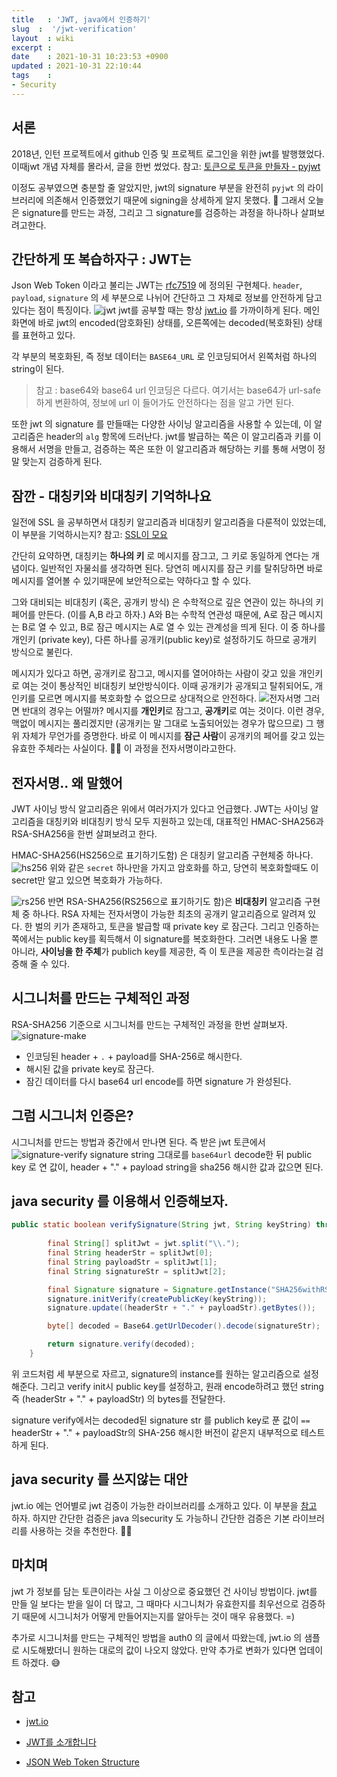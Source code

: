 ```yaml
---
title   : 'JWT, java에서 인증하기' 
slug  :  '/jwt-verification'
layout  : wiki 
excerpt : 
date    : 2021-10-31 10:23:53 +0900
updated : 2021-10-31 22:10:44
tags    : 
- Security
---
```


## 서론 
2018년, 인턴 프로젝트에서 github 인증 및 프로젝트 로그인을 위한 jwt를 발행했었다. 이때jwt 개념 자체를 몰라서, 글을 한번 썼었다.  참고: [토큰으로 토큰을 만들자 - pyjwt](https://juneyr.dev/2018-01-28/making-token-pyjwt)

이정도 공부였으면 충분할 줄 알았지만, jwt의 signature 부분을 완전히 `pyjwt` 의 라이브러리에 의존해서 인증했었기 때문에 signing을 상세하게 알지 못했다. 👀 그래서 오늘은 signature를 만드는 과정, 그리고 그 signature를 검증하는 과정을 하나하나 살펴보려고한다. 

## 간단하게 또 복습하자구 : JWT는 
Json Web Token 이라고 불리는 JWT는 [rfc7519](https://datatracker.ietf.org/doc/html/rfc7519) 에 정의된 구현체다. `header`, `payload`, `signature` 의 세 부분으로 나뉘어 간단하고 그 자체로 정보를 안전하게 담고 있다는 점이 특징이다. 
![jwt](./jwt.008.png)
jwt를 공부할 때는 항상 [jwt.io](https://jwt.io) 를 가까이하게 된다. 메인화면에 바로 jwt의 encoded(암호화된) 상태를, 오른쪽에는 decoded(복호화된) 상태를 표현하고 있다. 

각 부분의 복호화된, 즉 정보 데이터는 `BASE64_URL` 로 인코딩되어서 왼쪽처럼 하나의 string이 된다.  
> 참고 : base64와 base64 url 인코딩은 다르다. 여기서는 base64가 url-safe하게 변환하여, 정보에 url 이 들어가도 안전하다는 점을 알고 가면 된다.

또한 jwt 의 signature 를 만들때는 다양한 사이닝 알고리즘을 사용할 수 있는데, 이 알고리즘은 header의 `alg` 항목에 드러난다. jwt를 발급하는 쪽은 이 알고리즘과 키를 이용해서 서명을 만들고, 검증하는 쪽은 또한 이 알고리즘과 해당하는 키를 통해 서명이 정말 맞는지 검증하게 된다. 

## 잠깐 - 대칭키와 비대칭키 기억하나요
일전에 SSL 을 공부하면서 대칭키 알고리즘과 비대칭키 알고리즘을 다룬적이 있었는데, 이 부분을 기억하시는지? 참고: [SSL이 모요](https://juneyr.dev/2019-10-08/ssl) 

간단히 요약하면, 대칭키는 **하나의 키** 로 메시지를 잠그고, 그 키로 동일하게 연다는 개념이다. 일반적인 자물쇠를 생각하면 된다. 당연히 메시지를 잠근 키를 탈취당하면 바로 메시지를 열어볼 수 있기때문에 보안적으로는 약하다고 할 수 있다. 

그와 대비되는 비대칭키 (혹은, 공개키 방식) 은 수학적으로 깊은 연관이 있는 하나의 키 페어를 만든다. (이를 A,B 라고 하자.) A와 B는 수학적 연관성 때문에, A로 잠근 메시지는 B로 열 수 있고, B로 잠근 메시지는 A로 열 수 있는 관계성을 띄게 된다. 이 중 하나를 개인키 (private key), 다른 하나를 공개키(public key)로 설정하기도 하므로 공개키 방식으로 불린다. 

메시지가 있다고 하면, 공개키로 잠그고, 메시지를 열어야하는 사람이 갖고 있을 개인키로 여는 것이 통상적인 비대칭키 보안방식이다. 이때 공개키가 공개되고 탈취되어도, 개인키를 모르면 메시지를 복호화할 수 없으므로 상대적으로 안전하다. 
![전자서명](./jwt.018.png) 
그러면 반대의 경우는 어떨까? 메시지를 **개인키**로 잠그고, **공개키**로 여는 것이다. 이런 경우, 맥없이 메시지는 풀리겠지만 (공개키는 말 그대로 노출되어있는 경우가 많으므로) 그 행위 자체가 무언가를 증명한다. 바로 이 메시지를 **잠근 사람**이 공개키의 페어를 갖고 있는 유효한 주체라는 사실이다. 🙋‍♀️ 이 과정을 전자서명이라고한다. 

## 전자서명.. 왜 말했어 
JWT 사이닝 방식 알고리즘은 위에서 여러가지가 있다고 언급했다. JWT는 사이닝 알고리즘을 대칭키와 비대칭키 방식 모두 지원하고 있는데, 대표적인 HMAC-SHA256과 RSA-SHA256을 한번 살펴보려고 한다. 

HMAC-SHA256(HS256으로 표기하기도함) 은 대칭키 알고리즘 구현체중 하나다. 
![hs256](./jwt.015.png) 
위와 같은 `secret` 하나만을 가지고 암호화를 하고, 당연히 복호화할때도 이 secret만 알고 있으면 복호화가 가능하다. 

![rs256](./jwt.016.png)
반면 RSA-SHA256(RS256으로 표기하기도 함)은 **비대칭키** 알고리즘 구현체 중 하나다. RSA 자체는 전자서명이 가능한 최초의 공개키 알고리즘으로 알려져 있다. 한 벌의 키가 존재하고, 토큰을 발급할 때 private key 로 잠근다. 그리고 인증하는 쪽에서는 public key를 획득해서 이 signature를 복호화한다. 그러면 내용도 나올 뿐 아니라, **사이닝을 한 주체**가 publich key를 제공한, 즉 이 토큰을 제공한 측이라는걸 검증해 줄 수 있다.

## 시그니처를 만드는 구체적인 과정 
RSA-SHA256 기준으로 시그니처를 만드는 구체적인 과정을 한번 살펴보자. 
![signature-make](./jwt.017.png) 

- 인코딩된 header + `.` + payload를 SHA-256로 해시한다. 
- 해시된 값을 private key로 잠근다. 
- 잠긴 데이터를 다시 base64 url encode를 하면 signature 가 완성된다. 

## 그럼 시그니처 인증은? 
시그니처를 만드는 방법과 중간에서 만나면 된다. 즉 받은 jwt 토큰에서 
![signature-verify](./jwt.022.png) signature string 그대로를 `base64url` decode한 뒤 public key 로 연 값이, header + "." + payload string을 sha256 해시한 값과 값으면 된다. 

## java security 를 이용해서 인증해보자. 

```java
public static boolean verifySignature(String jwt, String keyString) throws NoSuchAlgorithmException,
                                                                               InvalidKeyException, SignatureException, InvalidKeySpecException {
        final String[] splitJwt = jwt.split("\\.");
        final String headerStr = splitJwt[0];
        final String payloadStr = splitJwt[1];
        final String signatureStr = splitJwt[2];

        final Signature signature = Signature.getInstance("SHA256withRSA");
        signature.initVerify(createPublicKey(keyString));
        signature.update((headerStr + "." + payloadStr).getBytes());

        byte[] decoded = Base64.getUrlDecoder().decode(signatureStr);

        return signature.verify(decoded);
    }
```
위 코드처럼 세 부분으로 자르고, signature의 instance를 원하는 알고리즘으로 설정해준다. 그리고 verify init시 public key를 설정하고, 원래 encode하려고 했던 string 즉 (headerStr + "." + payloadStr) 의 bytes를 전달한다. 

signature verify에서는 decoded된 signature str 를 publich key로 푼 값이 `==` headerStr + "." + payloadStr의 SHA-256 해시한 버전이 같은지 내부적으로 테스트하게 된다. 

## java security 를 쓰지않는 대안 
jwt.io 에는 언어별로 jwt 검증이 가능한 라이브러리를 소개하고 있다. 이 부분을 [참고](https://jwt.io/libraries?language=Java) 하자. 하지만 간단한 검증은 java 의security 도 가능하니 간단한 검증은 기본 라이브러리를 사용하는 것을 추천한다. 🙋‍♀️ 

## 마치며 
jwt 가 정보를 담는 토큰이라는 사실 그 이상으로 중요했던 건 사이닝 방법이다. jwt를 만들 일 보다는 받을 일이 더 많고, 그 때마다 시그니처가 유효한지를 최우선으로 검증하기 때문에 시그니처가 어떻게 만들어지는지를 알아두는 것이 매우 유용했다. =) 

추가로 시그니처를 만드는 구체적인 방법을 auth0 의 글에서 따왔는데, jwt.io 의 샘플로 시도해봤더니 원하는 대로의 값이 나오지 않았다. 만약 추가로 변화가 있다면 업데이트 하겠다. 😅 

## 참고 
- [jwt.io](https://jwt.io) 

- [JWT를 소개합니다](https://meetup.toast.com/posts/239) 

- [JSON Web Token Structure](https://auth0.com/docs/security/tokens/json-web-tokens/json-web-token-structure)
